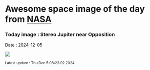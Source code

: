 
# Awesome space image of the day from [NASA](https://api.nasa.gov/)

### Today image : Stereo Jupiter near Opposition
Date : 2024-12-05

![](https://apod.nasa.gov/apod/image/2412/2023-11-17-1617_1632-Jupiter_Stereo1200.png)

<small>Latest update : Thu Dec  5 08:23:02 2024</small>
        